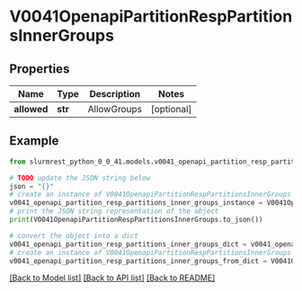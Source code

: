 # V0041OpenapiPartitionRespPartitionsInnerGroups


## Properties

Name | Type | Description | Notes
------------ | ------------- | ------------- | -------------
**allowed** | **str** | AllowGroups | [optional] 

## Example

```python
from slurmrest_python_0_0_41.models.v0041_openapi_partition_resp_partitions_inner_groups import V0041OpenapiPartitionRespPartitionsInnerGroups

# TODO update the JSON string below
json = "{}"
# create an instance of V0041OpenapiPartitionRespPartitionsInnerGroups from a JSON string
v0041_openapi_partition_resp_partitions_inner_groups_instance = V0041OpenapiPartitionRespPartitionsInnerGroups.from_json(json)
# print the JSON string representation of the object
print(V0041OpenapiPartitionRespPartitionsInnerGroups.to_json())

# convert the object into a dict
v0041_openapi_partition_resp_partitions_inner_groups_dict = v0041_openapi_partition_resp_partitions_inner_groups_instance.to_dict()
# create an instance of V0041OpenapiPartitionRespPartitionsInnerGroups from a dict
v0041_openapi_partition_resp_partitions_inner_groups_from_dict = V0041OpenapiPartitionRespPartitionsInnerGroups.from_dict(v0041_openapi_partition_resp_partitions_inner_groups_dict)
```
[[Back to Model list]](../README.md#documentation-for-models) [[Back to API list]](../README.md#documentation-for-api-endpoints) [[Back to README]](../README.md)


